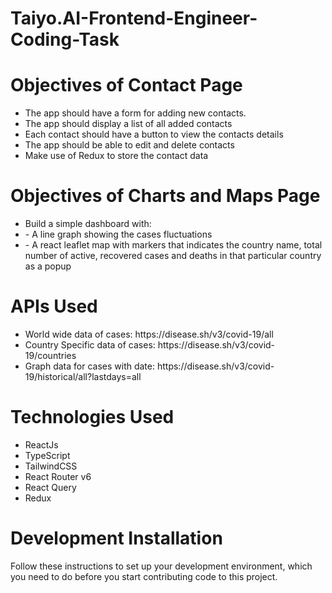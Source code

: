 # Taiyo.AI-Frontend-Engineer-Coding-Task



<h1>Objectives of Contact Page</h1>
<ul>
    <li>The app should have a form for adding new contacts.
    </li>
    <li>The app should display a list of all added contacts</li>
    <li>
    Each contact should have a button to view the contacts details
    </li>
    <li>
    The app should be able to edit and delete contacts
    </li>
    <li>
    Make use of Redux to store the contact data
    </li>
    
</ul>
<h1>Objectives of Charts and Maps Page</h1>
<ul>
    <li>Build a simple dashboard with:
    </li>
    <li>- A line graph showing the cases fluctuations</li>
    <li>
    - A react leaflet map with markers that indicates the country name, total number
    of active, recovered cases and deaths in that particular country as a popup
    </li> 
</ul>

<h1>APIs Used</h1>
<ul>
    <li>World wide data of cases: https://disease.sh/v3/covid-19/all
    </li>
    <li>Country Specific data of cases: https://disease.sh/v3/covid-19/countries</li>
    <li>
   Graph data for cases with date: https://disease.sh/v3/covid-19/historical/all?lastdays=all
    </li> 
</ul>

<h1>Technologies Used</h1>
<ul>
    <li>ReactJs
    </li>
    <li>TypeScript</li>
    <li>
  TailwindCSS
    </li> 
    <li>React Router v6
    </li>
    <li>React Query</li>
    <li>
    Redux
    </li> 
</ul>

<h1><strong> Development Installation </strong></h1>

Follow these instructions to set up your development environment, which you need to do before you start contributing code to this project.



